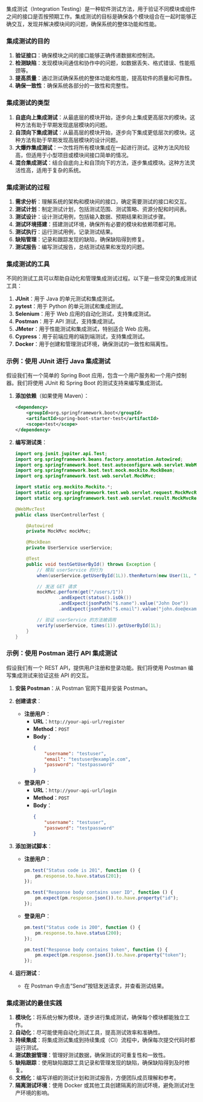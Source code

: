 集成测试（Integration Testing）是一种软件测试方法，用于验证不同模块或组件之间的接口是否按预期工作。集成测试的目标是确保各个模块组合在一起时能够正确交互，发现并解决模块间的问题，确保系统的整体功能和性能。

### 集成测试的目的

1. **验证接口**：确保模块之间的接口能够正确传递数据和控制流。
2. **检测缺陷**：发现模块间通信和协作中的问题，如数据丢失、格式错误、性能瓶颈等。
3. **提高质量**：通过测试确保系统的整体功能和性能，提高软件的质量和可靠性。
4. **确保一致性**：确保系统各部分的一致性和完整性。

### 集成测试的类型

1. **自底向上集成测试**：从最底层的模块开始，逐步向上集成更高层次的模块。这种方法有助于早期发现底层模块的问题。
2. **自顶向下集成测试**：从最高层的模块开始，逐步向下集成更低层次的模块。这种方法有助于早期发现高层模块的设计问题。
3. **大爆炸集成测试**：一次性将所有模块集成在一起进行测试。这种方法风险较高，但适用于小型项目或模块间接口简单的情况。
4. **混合集成测试**：结合自底向上和自顶向下的方法，逐步集成模块。这种方法灵活性高，适用于复杂的系统。

### 集成测试的过程

1. **需求分析**：理解系统的架构和模块间的接口，确定需要测试的接口和交互。
2. **测试计划**：制定测试计划，包括测试范围、测试策略、资源分配和时间表。
3. **测试设计**：设计测试用例，包括输入数据、预期结果和测试步骤。
4. **测试环境搭建**：搭建测试环境，确保所有必要的模块和依赖项都可用。
5. **测试执行**：运行测试用例，记录测试结果。
6. **缺陷管理**：记录和跟踪发现的缺陷，确保缺陷得到修复。
7. **测试报告**：编写测试报告，总结测试结果和发现的问题。

### 集成测试的工具

不同的测试工具可以帮助自动化和管理集成测试过程。以下是一些常见的集成测试工具：

1. **JUnit**：用于 Java 的单元测试和集成测试。
2. **pytest**：用于 Python 的单元测试和集成测试。
3. **Selenium**：用于 Web 应用的自动化测试，支持集成测试。
4. **Postman**：用于 API 测试，支持集成测试。
5. **JMeter**：用于性能测试和集成测试，特别适合 Web 应用。
6. **Cypress**：用于前端应用的端到端测试，支持集成测试。
7. **Docker**：用于创建和管理测试环境，确保测试的一致性和隔离性。

### 示例：使用 JUnit 进行 Java 集成测试

假设我们有一个简单的 Spring Boot 应用，包含一个用户服务和一个用户控制器。我们将使用 JUnit 和 Spring Boot 的测试支持来编写集成测试。

1. **添加依赖**（如果使用 Maven）：
   ```xml
   <dependency>
       <groupId>org.springframework.boot</groupId>
       <artifactId>spring-boot-starter-test</artifactId>
       <scope>test</scope>
   </dependency>
   ```

2. **编写测试类**：
   ```java
   import org.junit.jupiter.api.Test;
   import org.springframework.beans.factory.annotation.Autowired;
   import org.springframework.boot.test.autoconfigure.web.servlet.WebMvcTest;
   import org.springframework.boot.test.mock.mockito.MockBean;
   import org.springframework.test.web.servlet.MockMvc;

   import static org.mockito.Mockito.*;
   import static org.springframework.test.web.servlet.request.MockMvcRequestBuilders.*;
   import static org.springframework.test.web.servlet.result.MockMvcResultMatchers.*;

   @WebMvcTest
   public class UserControllerTest {

       @Autowired
       private MockMvc mockMvc;

       @MockBean
       private UserService userService;

       @Test
       public void testGetUserById() throws Exception {
           // 模拟 userService 的行为
           when(userService.getUserById(1L)).thenReturn(new User(1L, "John Doe", "john.doe@example.com"));

           // 发送 GET 请求
           mockMvc.perform(get("/users/1"))
                   .andExpect(status().isOk())
                   .andExpect(jsonPath("$.name").value("John Doe"))
                   .andExpect(jsonPath("$.email").value("john.doe@example.com"));

           // 验证 userService 的方法被调用
           verify(userService, times(1)).getUserById(1L);
       }
   }
   ```

### 示例：使用 Postman 进行 API 集成测试

假设我们有一个 REST API，提供用户注册和登录功能。我们将使用 Postman 编写集成测试来验证这些 API 的交互。

1. **安装 Postman**：从 Postman 官网下载并安装 Postman。

2. **创建请求**：
   - **注册用户**：
     - **URL**：`http://your-api-url/register`
     - **Method**：`POST`
     - **Body**：
       ```json
       {
           "username": "testuser",
           "email": "testuser@example.com",
           "password": "testpassword"
       }
       ```
   - **登录用户**：
     - **URL**：`http://your-api-url/login`
     - **Method**：`POST`
     - **Body**：
       ```json
       {
           "username": "testuser",
           "password": "testpassword"
       }
       ```

3. **添加测试脚本**：
   - **注册用户**：
     ```javascript
     pm.test("Status code is 201", function () {
         pm.response.to.have.status(201);
     });

     pm.test("Response body contains user ID", function () {
         pm.expect(pm.response.json()).to.have.property("id");
     });
     ```
   - **登录用户**：
     ```javascript
     pm.test("Status code is 200", function () {
         pm.response.to.have.status(200);
     });

     pm.test("Response body contains token", function () {
         pm.expect(pm.response.json()).to.have.property("token");
     });
     ```

4. **运行测试**：
   - 在 Postman 中点击“Send”按钮发送请求，并查看测试结果。

### 集成测试的最佳实践

1. **模块化**：将系统分解为模块，逐步进行集成测试，确保每个模块都能独立工作。
2. **自动化**：尽可能使用自动化测试工具，提高测试效率和准确性。
3. **持续集成**：将集成测试集成到持续集成（CI）流程中，确保每次提交代码时都运行测试。
4. **测试数据管理**：管理好测试数据，确保测试的可重复性和一致性。
5. **缺陷跟踪**：使用缺陷跟踪工具记录和管理发现的缺陷，确保缺陷得到及时修复。
6. **文档化**：编写详细的测试计划和测试报告，方便团队成员理解和参考。
7. **隔离测试环境**：使用 Docker 或其他工具创建隔离的测试环境，避免测试对生产环境的影响。

